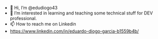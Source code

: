 - 👋 Hi, I’m @edudiogo43
- 👀 I’m interested in learning and teaching some technical stuff for DEV professional.
- 📫 How to reach me on Linkedin
- https://www.linkedin.com/in/eduardo-diogo-garcia-b1559b4b/

<!---
edudiogo43/edudiogo43 is a ✨ special ✨ repository because its `README.md` (this file) appears on your GitHub profile.
You can click the Preview link to take a look at your changes.
--->
